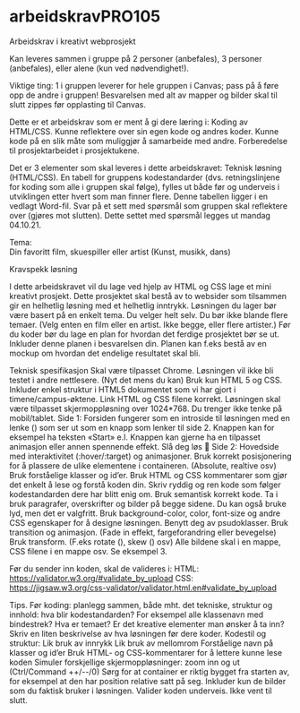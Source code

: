 # arbeidskravPRO105
Arbeidskrav i kreativt webprosjekt

Kan leveres sammen i gruppe på 2 personer (anbefales), 3 personer (anbefales), eller alene (kun ved nødvendighet!).

Viktige ting: 
1 i gruppen leverer for hele gruppen i Canvas; pass på å føre opp de andre i gruppen!
Besvarelsen med alt av mapper og bilder skal til slutt zippes før opplasting til Canvas.

Dette er et arbeidskrav som er ment å gi dere læring i:
Koding av HTML/CSS.
Kunne reflektere over sin egen kode og andres koder.
Kunne kode på en slik måte som muliggjør å samarbeide med andre. 
Forberedelse til prosjektarbeidet i prosjektukene.

Det er 3 elementer som skal leveres i dette arbeidskravet:
Teknisk løsning (HTML/CSS).
En tabell for gruppens kodestandarder (dvs. retningslinjene for koding som alle i gruppen skal følge), fylles ut både før og underveis i utviklingen etter hvert som man finner flere. Denne tabellen ligger i en vedlagt Word-fil.
Svar på et sett med spørsmål som gruppen skal reflektere over (gjøres mot slutten). Dette settet med spørsmål legges ut mandag 04.10.21. 

 	 
 
Tema:  
Din favoritt film, skuespiller eller artist (Kunst, musikk, dans)
 
  
Kravspekk løsning 
 
I dette arbeidskravet vil du lage ved hjelp av HTML og CSS lage et mini kreativt prosjekt. Dette prosjektet  skal bestå av to websider som tilsammen gir en helhetlig løsning med et helhetlig inntrykk. 
Løsningen du lager bør være basert på en enkelt tema. Du velger helt selv. Du bør ikke blande flere temaer. (Velg enten en film eller en artist. Ikke begge, eller flere artister.) 
Før du koder bør du lage en plan for hvordan det ferdige prosjektet bør se ut. Inkluder denne planen i besvarelsen din. Planen kan f.eks bestå av en mockup om hvordan det endelige resultatet skal bli. 
 	 
 
Teknisk spesifikasjon
Skal være tilpasset Chrome. Løsningen vil ikke bli testet i andre nettlesere. (Nyt det mens du kan)
Bruk kun HTML 5 og CSS.
Inkluder enkel struktur i HTML5 dokumentet som vi har gjort i timene/campus-øktene.
Link HTML og CSS filene korrekt.
Løsningen skal være tilpasset skjermoppløsning over 1024*768. Du trenger ikke tenke på mobil/tablet.
Side 1: Forsiden fungerer som en introside til løsningen med en lenke (<a>)  som ser ut som en knapp som lenker til side 2. Knappen kan for eksempel ha teksten «Start» e.l. Knappen kan gjerne ha en tilpasset animasjon eller annen spennende effekt. Slå deg løs 🥳
Side 2: Hovedside med interaktivitet (:hover/:target) og animasjoner. 
Bruk korrekt posisjonering for å plassere de ulike elementene i containeren. (Absolute, realtive osv)
Bruk forståelige klasser og id’er. 
Bruk HTML og CSS kommentarer som gjør det enkelt å lese og forstå koden din.
Skriv ryddig og ren kode som følger kodestandarden dere har blitt enig om.
Bruk semantisk korrekt kode. Ta i bruk paragrafer, overskrifter og bilder på begge sidene. Du kan også bruke lyd, men det er valgfritt. 
Bruk background-color, color, font-size og andre CSS egenskaper for å designe løsningen.
Benytt deg av psudoklasser.
Bruk transition og animasjon. (Fade in effekt, fargeforandring eller bevegelse)
Bruk transform. (F.eks rotate (), skew () osv)
Alle bildene skal i en mappe, CSS filene i en mappe osv. Se eksempel 3.

Før du sender inn koden, skal de valideres i:
HTML: https://validator.w3.org/#validate_by_upload 
CSS: https://jigsaw.w3.org/css-validator/validator.html.en#validate_by_upload

Tips.
Før koding: planlegg sammen, både mht. det tekniske, struktur og innhold:
hva blir kodestandarden? For eksempel alle klassenavn med bindestrek?
Hva er temaet? Er det kreative elementer man ønsker å ta inn? 
Skriv en liten beskrivelse av hva løsningen før dere koder.
Kodestil og struktur:
Lik bruk av innrykk
Lik bruk av mellomrom
Forståelige navn på klasser og id’er
Bruk HTML- og CSS-kommentarer for å lettere kunne lese koden
Simuler forskjellige skjermoppløsninger: zoom inn og ut (Ctrl/Command ++/--/0)
Sørg for at container er riktig bygget fra starten av, for eksempel at den har position relative satt på seg.
Inkluder kun de bilder som du faktisk bruker i løsningen.
Valider koden underveis. Ikke vent til slutt.
